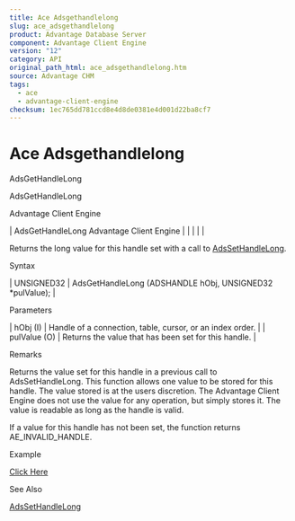 ```yaml
---
title: Ace Adsgethandlelong
slug: ace_adsgethandlelong
product: Advantage Database Server
component: Advantage Client Engine
version: "12"
category: API
original_path_html: ace_adsgethandlelong.htm
source: Advantage CHM
tags:
  - ace
  - advantage-client-engine
checksum: 1ec765dd781ccd8e4d8de0381e4d001d22ba8cf7
---
```


# Ace Adsgethandlelong

AdsGetHandleLong

AdsGetHandleLong

Advantage Client Engine

| AdsGetHandleLong  Advantage Client Engine |  |  |  |  |

Returns the long value for this handle set with a call to [AdsSetHandleLong](ace_adssethandlelong.md).

Syntax

| UNSIGNED32 | AdsGetHandleLong (ADSHANDLE hObj,  UNSIGNED32 \*pulValue); |

Parameters

| hObj (I) | Handle of a connection, table, cursor, or an index order. |
| pulValue (O) | Returns the value that has been set for this handle. |

Remarks

Returns the value set for this handle in a previous call to AdsSetHandleLong. This function allows one value to be stored for this handle. The value stored is at the users discretion. The Advantage Client Engine does not use the value for any operation, but simply stores it. The value is readable as long as the handle is valid.

If a value for this handle has not been set, the function returns AE\_INVALID\_HANDLE.

Example

[Click Here](ace_examples.md#adsgethandlelongexample)

See Also

[AdsSetHandleLong](ace_adssethandlelong.md)
